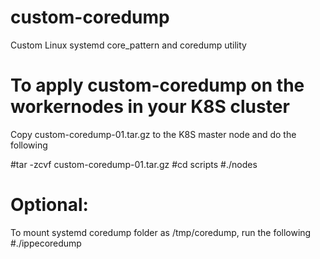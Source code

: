 # custom-coredump
Custom Linux systemd core_pattern and coredump utility 

# To apply custom-coredump on the workernodes in your K8S cluster

Copy custom-coredump-01.tar.gz to the K8S master node
and do the following

#tar -zcvf custom-coredump-01.tar.gz
#cd scripts
#./nodes

# Optional:
To mount systemd coredump folder as /tmp/coredump, run the following
#./ippecoredump

 

